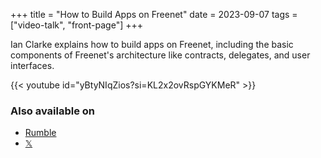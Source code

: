+++
title = "How to Build Apps on Freenet"
date = 2023-09-07
tags = ["video-talk", "front-page"]
+++

Ian Clarke explains how to build apps on Freenet, including the basic components
of Freenet's architecture like contracts, delegates, and user interfaces.

{{< youtube id="yBtyNIqZios?si=KL2x2ovRspGYKMeR" >}}

### Also available on

- [Rumble](https://rumble.com/v3joywo-ian-clarke-explains-the-next-generation-of-freenet.html)
- [𝕏](https://x.com/FreenetOrg/status/1704994853887643912)
